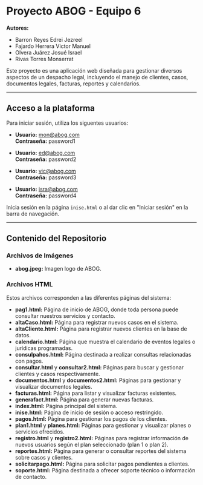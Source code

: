 # Proyecto ABOG - Equipo 6

**Autores:**  
- Barron Reyes Edrei Jezreel  
- Fajardo Herrera Victor Manuel  
- Olvera Juárez Josué Israel  
- Rivas Torres Monserrat  

Este proyecto es una aplicación web diseñada para gestionar diversos aspectos de un despacho legal, incluyendo el manejo de clientes, casos, documentos legales, facturas, reportes y calendarios.

---

## **Acceso a la plataforma**

Para iniciar sesión, utiliza los siguentes usuarios:

- **Usuario:** mon@abog.com  
  **Contraseña:** password1  

- **Usuario:** ed@abog.com  
  **Contraseña:** password2  

- **Usuario:** vic@abog.com  
  **Contraseña:** password3  

- **Usuario:** isra@abog.com  
  **Contraseña:** password4  

Inicia sesión en la página `inise.html` o al dar clic en "Iniciar sesión" en la barra de navegación.

---

## **Contenido del Repositorio**

### **Archivos de Imágenes**
- **abog.jpeg:** Imagen logo de ABOG.

### **Archivos HTML**

Estos archivos corresponden a las diferentes páginas del sistema:

- **pag1.html:** Página de inicio de ABOG, donde toda persona puede consultar nuestros servicios y contacto.
- **altaCaso.html:** Página para registrar nuevos casos en el sistema.
- **altaCliente.html:** Página para registrar nuevos clientes en la base de datos.
- **calendario.html:** Página que muestra el calendario de eventos legales o jurídicas programadas.
- **consulpahos.html:** Página destinada a realizar consultas relacionadas con pagos.
- **consultar.html** y **consultar2.html:** Páginas para buscar y gestionar clientes y casos respectivamente.
- **documentos.html** y **documentos2.html:** Páginas para gestionar y visualizar documentos legales.
- **facturas.html:** Página para listar y visualizar facturas existentes.
- **generafact.html:** Página para generar nuevas facturas.
- **index.html:** Página principal del sistema.
- **inise.html:** Página de inicio de sesión o acceso restringido.
- **pagos.html:** Página para gestionar los pagos de los clientes.
- **plan1.html** y **planes.html:** Páginas para gestionar y visualizar planes o servicios ofrecidos.
- **registro.html** y **registro2.html:** Páginas para registrar información de nuevos usuarios según el plan seleccionado (plan 1 o plan 2).
- **reportes.html:** Página para generar o consultar reportes del sistema sobre casos y clientes.
- **solicitarpago.html:** Página para solicitar pagos pendientes a clientes.
- **soporte.html:** Página destinada a ofrecer soporte técnico o información de contacto.
